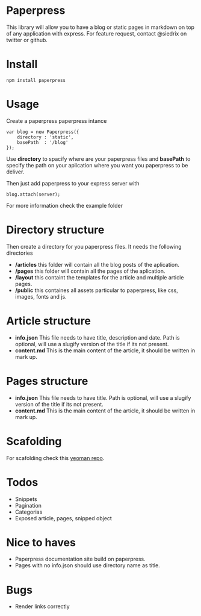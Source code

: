 # Paperpress

This library will allow you to have a blog or static pages in markdown on top of any application with express. For feature request, contact @siedrix on twitter or github.

# Install

    npm install paperpress
    
# Usage

Create a paperpress paperpress intance

    var blog = new Paperpress({
        directory : 'static',
        basePath  : '/blog'
    });
    
Use **directory** to spacify where are your paperpress files and **basePath** to specify the path on your aplication where you want you paperpress to be deliver.

Then just add paperpress to your express server with

    blog.attach(server);
    
For more information check the example folder

# Directory structure

Then create a directory for you paperpress files. It needs the following directories

- **/articles** this folder will contain all the blog posts of the aplication.
- **/pages** this folder will contain all the pages of the aplication.
- **/layout** this containt the templates for the article and multiple article pages.
- **/public** this containes all assets particular to paperpress, like css, images, fonts and js.

# Article structure

- **info.json** This file needs to have title, description and date. Path is optional, will use a slugify version of the title if its not present.
- **content.md** This is the main content of the article, it should be written in mark up.

# Pages structure

- **info.json** This file needs to have title. Path is optional, will use a slugify version of the title if its not present.
- **content.md** This is the main content of the article, it should be written in mark up.

# Scafolding

For scafolding check this [yeoman repo](https://github.com/Siedrix/generator-paperpress).

# Todos

- Snippets
- Pagination
- Categorias
- Exposed article, pages, snipped object

# Nice to haves

- Paperpress documentation site build on paperpress.
- Pages with no info.json should use directory name as title.

# Bugs

- Render links correctly


